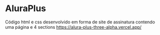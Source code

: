 # AluraPlus
Código html e css desenvolvido em forma de site de assinatura contendo uma página e 4 sections
https://alura-plus-three-alpha.vercel.app/
